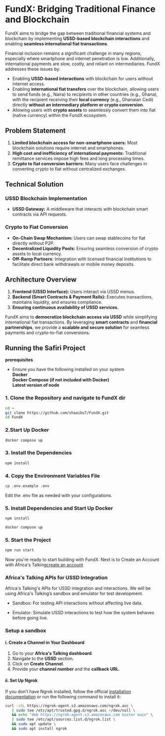 # FundX: Bridging Traditional Finance and Blockchain

FundX aims to bridge the gap between traditional financial systems and blockchain by implementing **USSD-based blockchain interactions** and enabling **seamless international fiat transactions**.

Financial inclusion remains a significant challenge in many regions, especially where smartphone and internet penetration is low. Additionally, international payments are slow, costly, and reliant on intermediaries. FundX addresses these issues by:

- Enabling **USSD-based interactions** with blockchain for users without internet access.
- Enabling **international fiat transfers** over the blockchain, allowing users to send funds (e.g., Naira) to recipients in other countries (e.g., Ghana), with the recipient receiving their **local currency** (e.g., Ghanaian Cedi) directly **without an intermediary platform or crypto conversion**.
- Allowing users with **crypto assets** to seamlessly convert them into fiat (native currency) within the FundX ecosystem.

## Problem Statement

1. **Limited blockchain access for non-smartphone users:** Most blockchain solutions require internet and smartphones.  
2. **High cost and inefficiency of international payments:** Traditional remittance services impose high fees and long processing times.  
3. **Crypto to fiat conversion barriers:** Many users face challenges in converting crypto to fiat without centralized exchanges.  

## Technical Solution

### USSD Blockchain Implementation

- **USSD Gateway:** A middleware that interacts with blockchain smart contracts via API requests.   
 

### Crypto to Fiat Conversion

- **On-Chain Swap Mechanism:** Users can swap stablecoins for fiat directly without P2P.  
- **Decentralized Liquidity Pools:** Ensuring seamless conversion of crypto assets to local currency.  
- **Off-Ramp Partners:** Integration with licensed financial institutions to facilitate direct bank withdrawals or mobile money deposits.  

## Architecture Overview

1. **Frontend (USSD Interface):** Users interact via USSD menus.  
2. **Backend (Smart Contracts & Payment Rails):** Executes transactions, maintains liquidity, and ensures compliance.  
3. **Ensuring continuous availability of USSD services.**  

FundX aims to **democratize blockchain access via USSD** while simplifying international fiat transactions. By leveraging **smart contracts** and **financial partnerships**, we provide a **scalable and secure solution** for seamless payments and crypto-to-fiat conversions.

## Running the Safiri Project
**prerequisites**
- Ensure you have the following installed on your system<br>
**Docker**<br>
**Docker Compose (if not included with Docker)**<br>
**Latest version of node**

### 1. Clone the Repository and navigate to FundX dir
```bash
cd ~
git clone https://github.com/shaaibu7/FundX.git
cd FundX
```
### 2.Start Up Docker
```bash
docker compose up
```
### 3. Install the Dependencies
```bash
npm install
```
### 4. Copy the Environment Variables File
```bash
cp .env.example .env
```
Edit the .env file as needed with your configurations.
### 5. Install Dependencies and Start Up Docker
```bash
npm install

docker compose up
```
### 5. Start the Project
```bash
npm run start
```
Now you're ready to start building with FundX. Next is to Create an Account with Africa's Talking[create an account](https://account.africastalking.com/auth/login?next=%2F)


### Africa's Talking APIs for USSD Integration
Africa's Talking's APIs for USSD integration and interactions.
We will be using Africa's Talking’s sandbox and emulator for test development.

- Sandbox: For testing API interactions without affecting live data.

- Emulator: Simulate USSD interactions to test how the system behaves before going live.

### **Setup a sandbox**
#### i. Create a Channel in Your Dashboard
1. Go to your **Africa's Talking dashboard**.
2. Navigate to the **USSD** section.
3. Click on **Create Channel**.
4. Provide your **channel number** and the **callback URL**.

#### ii. Set Up Ngrok
If you don’t have Ngrok installed, follow the official [installation documentation](https://ngrok.com/docs) or run the following command to install it:

```bash
curl -sSL https://ngrok-agent.s3.amazonaws.com/ngrok.asc \
   | sudo tee /etc/apt/trusted.gpg.d/ngrok.asc >/dev/null \
   && echo "deb https://ngrok-agent.s3.amazonaws.com buster main" \
   | sudo tee /etc/apt/sources.list.d/ngrok.list \
   && sudo apt update \
   && sudo apt install ngrok
   ```

